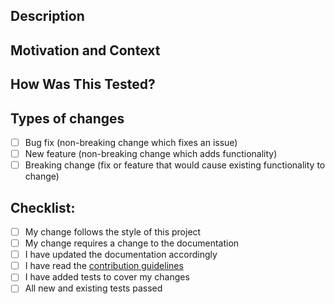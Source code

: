 <!--- Provide a general summary of your changes in the Title above -->

## Description
<!--- Describe your changes in detail. Screenshots (where appropriate) more than welcome! -->

## Motivation and Context
<!--- Why is this change required? What problem does it solve? If it fixes an open issue, please link to the issue here. -->

## How Was This Tested?
<!--- Please describe in detail how you tested your changes. Include details of your testing environment, and the tests you ran to see how your change affects other areas of the code, etc. -->

## Types of changes
<!--- What types of changes does your code introduce? Put an `x` in all the boxes that apply: -->
- [ ] Bug fix (non-breaking change which fixes an issue)
- [ ] New feature (non-breaking change which adds functionality)
- [ ] Breaking change (fix or feature that would cause existing functionality to change)

## Checklist:
<!--- Go over all the following points, and put an `x` in all the boxes that apply. If you're unsure about any of these, don't hesitate to ask. We're here to help! -->
- [ ] My change follows the style of this project
- [ ] My change requires a change to the documentation
- [ ] I have updated the documentation accordingly
- [ ] I have read the [contribution guidelines](../CONTRIBUTING.md)
- [ ] I have added tests to cover my changes
- [ ] All new and existing tests passed
